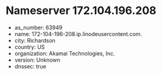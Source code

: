 # Nameserver 172.104.196.208

* as_number: 63949
* name: 172-104-196-208.ip.linodeusercontent.com.
* city: Richardson
* country: US
* organization: Akamai Technologies, Inc.
* version: Unknown
* dnssec: true
